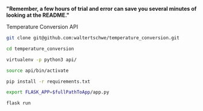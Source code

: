 **"Remember, a few hours of trial and error can save you several minutes of looking at the README."**

Temperature Conversion API

```bash
git clone git@github.com:waltertschwe/temperature_conversion.git

cd temperature_conversion

virtualenv -p python3 api/

source api/bin/activate

pip install -r requirements.txt

export FLASK_APP=$fullPathToApp/app.py

flask run
```
